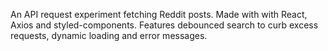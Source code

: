 An API request experiment fetching Reddit posts. Made with with React, Axios and styled-components. Features debounced search to curb excess requests, dynamic loading and error messages.
